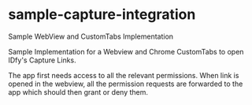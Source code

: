 # sample-capture-integration
Sample WebView and CustomTabs Implementation 

Sample Implementation for a Webview and Chrome CustomTabs to open IDfy's Capture Links.  

The app first needs access to all the relevant permissions. When link is opened in the webview, all the permission requests are forwarded to the app which should then grant or deny them.
